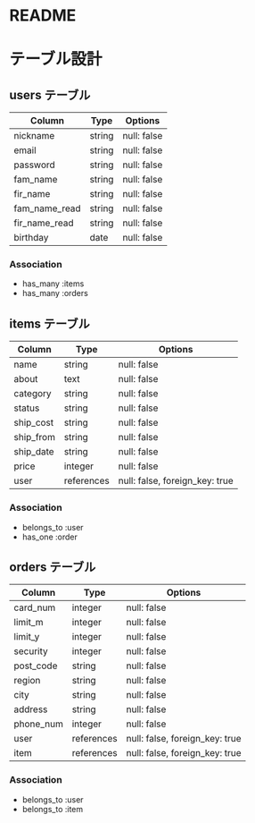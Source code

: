 # README


# テーブル設計

## users テーブル

| Column        | Type    | Options     |
| ------------- | ------- | ----------- |
| nickname      | string  | null: false |
| email         | string  | null: false |
| password      | string  | null: false |
| fam_name      | string  | null: false |
| fir_name      | string  | null: false |
| fam_name_read | string  | null: false |
| fir_name_read | string  | null: false |
| birthday      | date    | null: false |

### Association

- has_many :items
- has_many :orders



## items テーブル

| Column    | Type       | Options                        |
| --------- | ---------- | ------------------------------ |
| name      | string     | null: false                    |
| about     | text       | null: false                    |
| category  | string     | null: false                    |
| status    | string     | null: false                    |
| ship_cost | string     | null: false                    |
| ship_from | string     | null: false                    |
| ship_date | string     | null: false                    |
| price     | integer    | null: false                    |
| user      | references | null: false, foreign_key: true |


### Association

- belongs_to :user
- has_one :order


## orders テーブル

| Column    | Type       | Options                        |
| --------- | ---------- | ------------------------------ |
| card_num  | integer    | null: false                    |
| limit_m   | integer    | null: false                    |
| limit_y   | integer    | null: false                    |
| security  | integer    | null: false                    |
| post_code | string     | null: false                    |
| region    | string     | null: false                    |
| city      | string     | null: false                    |
| address   | string     | null: false                    |
| phone_num | integer    | null: false                    |
| user      | references | null: false, foreign_key: true |
| item      | references | null: false, foreign_key: true |

### Association

- belongs_to :user
- belongs_to :item

